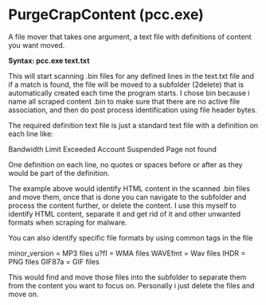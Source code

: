 # PurgeCrapContent (pcc.exe)
A file mover that takes one argument, a text file with definitions of content you want moved.

**Syntax: pcc.exe text.txt**
  
  This will start scanning .bin files for any defined lines in the text.txt
  file and if a match is found, the file will be moved to a subfolder (2delete)
  that is automatically created each time the program starts. I chose bin because
  i name all scraped content .bin to make sure that there are no active file
  association, and then do post process identification using file header bytes.
  
The required definition text file is just a standard text file with a definition on each line like:

  <html>
  <span>
  <body>
  Bandwidth Limit Exceeded
  Account Suspended
  Page not found

One definition on each line, no quotes or spaces before or after as they would be part of the definition.

The example above would identify HTML content in the scanned .bin files and move them, once that is done
you can navigate to the subfolder and process the content further, or delete the content. I use this myself
to identify HTML content, separate it and get rid of it and other unwanted formats when scraping for malware.

You can also identify specific file formats by using common tags in the file

  minor_version = MP3 files
  u?fI          = WMA files
  WAVEfmt       = Wav files
  IHDR          = PNG files
  GIF87a        = GIF files

This would find and move those files into the subfolder to separate them from the content you want to focus
on. Personally i just delete the files and move on.
